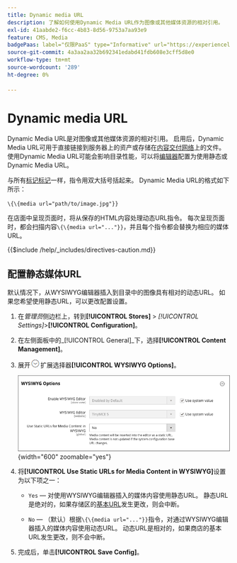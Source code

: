 ```yaml
---
title: Dynamic media URL
description: 了解如何使用Dynamic Media URL作为图像或其他媒体资源的相对引用。
exl-id: 41aabde2-f6cc-4b83-8d56-9753a7aa93e9
feature: CMS, Media
badgePaas: label="仅限PaaS" type="Informative" url="https://experienceleague.adobe.com/en/docs/commerce/user-guides/product-solutions" tooltip="仅适用于云项目(Adobe管理的PaaS基础架构)和内部部署项目上的Adobe Commerce 。"
source-git-commit: 4a3aa2aa32b692341edabd41fdb608e3cff5d8e0
workflow-type: tm+mt
source-wordcount: '289'
ht-degree: 0%

---
```


# Dynamic media URL

Dynamic Media URL是对图像或其他媒体资源的相对引用。 启用后，Dynamic Media URL可用于直接链接到服务器上的资产或存储在[内容交付网络](media-storage-content-delivery-network.md)上的文件。 使用Dynamic Media URL可能会影响目录性能，可以将[编辑器](editor.md#configure-the-editor)配置为使用静态或Dynamic Media URL。

与所有[标记标记](../systems/markup-tags.md)一样，指令用双大括号括起来。 Dynamic Media URL的格式如下所示：

`\{\{media url="path/to/image.jpg"}}`

在店面中呈现页面时，将从保存的HTML内容处理动态URL指令。 每次呈现页面时，都会扫描内容`\{\{media url="..."}}`，并且每个指令都会替换为相应的媒体URL。

{{$include /help/_includes/directives-caution.md}}

## 配置静态媒体URL

默认情况下，从WYSIWYG编辑器插入到目录中的图像具有相对的动态URL。 如果您希望使用静态URL，可以更改配置设置。

1. 在&#x200B;_管理员_&#x200B;侧边栏上，转到&#x200B;**[!UICONTROL Stores]** > _[!UICONTROL Settings]_>**[!UICONTROL Configuration]**。

1. 在左侧面板中的&#x200B;_[!UICONTROL General]_下，选择&#x200B;**[!UICONTROL Content Management]**。

1. 展开![部分的](../assets/icon-display-expand.png)扩展选择器&#x200B;**[!UICONTROL WYSIWYG Options]**。

   ![WYSIWYG选项](./assets/content-management-wysiwyg-options.png){width="600" zoomable="yes"}

1. 将&#x200B;**[!UICONTROL Use Static URLs for Media Content in WYSIWYG]**&#x200B;设置为以下项之一：

   - `Yes` — 对使用WYSIWYG编辑器插入的媒体内容使用静态URL。 静态URL是绝对的，如果存储区的[基本URL](../stores-purchase/store-urls.md)发生更改，则会中断。

   - `No` — （默认）根据`\{\{media url="..."}}`指令，对通过WYSIWYG编辑器插入的媒体内容使用动态URL。 动态URL是相对的，如果商店的基本URL发生更改，则不会中断。

1. 完成后，单击&#x200B;**[!UICONTROL Save Config]**。

<!-- Last updated from includes: 2022-08-30 15:36:09 -->
